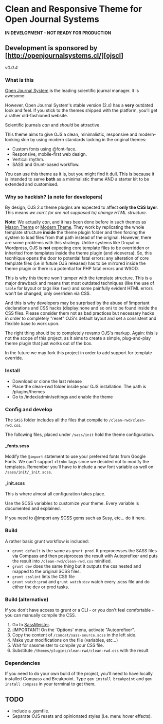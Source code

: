 # Clean and Responsive Theme for Open Journal Systems
__IN DEVELOPMENT - NOT READY FOR PRODUCTION__
## Development is sponsored by [http://openjournalsystems.cl/][ojscl]
*v0.0.4*

### What is this

[Open Journal System][ojs] is the leading scientific journal manager. It is awesome.

However, Open Journal System's stable version (2.x) has a __very__ outdated look and feel. If you stick to the themes shipped with the platform, you'll get a rather old-fashioned website.

Scientific journals *can* and *should* be attractive.

This theme aims to give OJS a clean, minimalistic, responsive and modern-looking skin by using modern standards lacking in the original themes:

- Custom fonts using @font-face.
- Responsive, mobile-first web design.
- Vertical rhythm.
- SASS and Grunt-based workflow.

You can use this theme as it is, but you might find it dull. This is because it is intended to serve __both__ as a minimalistic theme AND a starter kit to be extended and customised.

### Why so hackish? (a note for developers)

By design, OJS 2.x theme plugins are expected to affect __only the CSS layer__. This means *we can't (or are not supposed to) change HTML structure*. 

__Note:__ We actually *can*, and it has been done before in such themes as [Mason Theme][mason] or [Modern Theme][modern]. They work by replicating the whole template structure __inside__ the theme plugin folder and then forcing the system to load files from that path instead of the original. However, there are some problems with this strategy. Unlike systems like Drupal or Wordpress, OJS is __not__ expecting core template files to be overridden or inherited from templates inside the theme plugin (and viceversa). So, this tecnhique opens the door to potential fatal errors: any alteration of core template files (i.e in future OJS releases) has to be mirrored inside the theme plugin or there is a potential for PHP fatal errors and WSOD.

This is why this theme won't tamper with the template structure. This is a major drawback and means that most outdated techniques (like the use of `table` for layout or tags like `font`) and some painfully evident HTML errors won't be changed, only overriden via CSS.

And this is why developers may be surprised by the abuse of !important declarations and CSS hacks (display:none and so on) to be found inside the CSS files. Please consider them not as bad practices but necessary hacks in order to completely "reset" OJS's default layout and set a consistent and flexible base to work upon.

The right thing should be to completely revamp OJS's markup. Again: this is not the scope of this project, as it aims to create a simple, plug-and-play theme plugin that just works out of the box.

In the future we may fork this project in order to add support for template override.

### Install

- Download or clone the last release
- Place the clean-rwd folder inside your OJS installation. The path is /plugins/themes
- Go to /index/admin/settings and enable the theme

### Config and develop

The `SASS` folder includes all the files that compile to `/clean-rwd/clean-rwd.css`.

The following files, placed under `/sass/init` hold the theme configuration.

#### _fonts.scss

Modify the `@import` statement to use your preferred fonts from Google Fonts. We can't support `<link>` tags since we decided not to modify the templates. 
Remember you'll have to include a new font variable as well on `/sass/init/_init.scss`.

#### _init.scss

This is where almost all configuration takes place. 

Use the SCSS variables to customize your theme. Every variable is documented and explained.

If you need to @import any SCSS gems such as Susy, etc... do it here.

### Build

A rather basic grunt workflow is included:
- `grunt default` is the same as `grunt prod`. It preprocesses the SASS files via Compass and then postprocess the result with Autoprefixer and puts the result into `/clean-rwd/clean-rwd.css` minified.
- `grunt dev` does the same thing but it outputs the css nested and mapped to the original SCSS files.
- `grunt csslint` lints the CSS file
- `grunt watch:prod` and `grunt watch:dev` watch every .scss file and do either the dev or prod tasks.

### Build (alternative)

If you don't have access to grunt or a CLI - or you don't feel comfortable - you can manually compile the CSS.

1. Go to [SassMeister](http://www.sassmeister.com).
2. ¡IMPORTANT! On the 'Options' menu, activate "Autoprefixer".
3. Copy the content of `/concat/sass-source.scss` in the left side.
4. Make your modifications on the file (variables, etc...)
5. Wait for sassmeister to compile your CSS file.
6. Substitute `/themes/plugins/clean-rwd/clean-rwd.css` with the result

### Dependencies

If you need to do your own build of the project, you'll need to have locally installed Compass and Breakpoint.
Type `gem install breakpoint` and `gem install compass` in your terminal to get them.

## TODO

- Include a .gemfile.
- Separate OJS resets and opinionated styles (i.e. menu hover effects).



[ojs]: https://pkp.sfu.ca/ojs/
[ojscl]: http://openjournalsystems.cl/
[mason]: https://github.com/masonpublishing/OJS-Theme
[modern]: https://github.com/cu-library/OJS-Modern-Theme